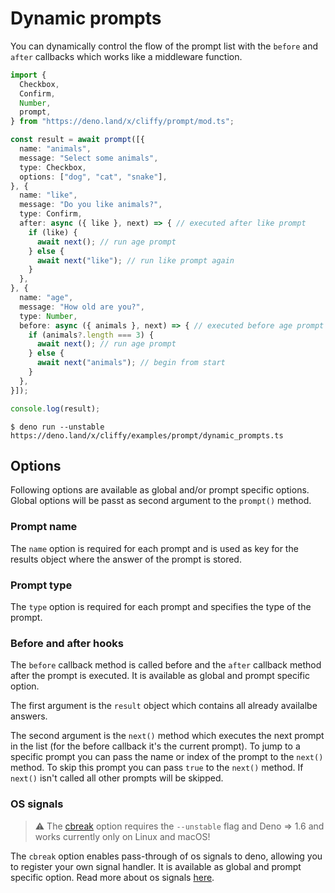 # Dynamic prompts

You can dynamically control the flow of the prompt list with the `before` and
`after` callbacks which works like a middleware function.

```typescript
import {
  Checkbox,
  Confirm,
  Number,
  prompt,
} from "https://deno.land/x/cliffy/prompt/mod.ts";

const result = await prompt([{
  name: "animals",
  message: "Select some animals",
  type: Checkbox,
  options: ["dog", "cat", "snake"],
}, {
  name: "like",
  message: "Do you like animals?",
  type: Confirm,
  after: async ({ like }, next) => { // executed after like prompt
    if (like) {
      await next(); // run age prompt
    } else {
      await next("like"); // run like prompt again
    }
  },
}, {
  name: "age",
  message: "How old are you?",
  type: Number,
  before: async ({ animals }, next) => { // executed before age prompt
    if (animals?.length === 3) {
      await next(); // run age prompt
    } else {
      await next("animals"); // begin from start
    }
  },
}]);

console.log(result);
```

```console
$ deno run --unstable https://deno.land/x/cliffy/examples/prompt/dynamic_prompts.ts
```

## Options

Following options are available as global and/or prompt specific options. Global
options will be passt as second argument to the `prompt()` method.

### Prompt name

The `name` option is required for each prompt and is used as key for the results
object where the answer of the prompt is stored.

### Prompt type

The `type` option is required for each prompt and specifies the type of the
prompt.

### Before and after hooks

The `before` callback method is called before and the `after` callback method
after the prompt is executed. It is available as global and prompt specific
option.

The first argument is the `result` object which contains all already availalbe
answers.

The second argument is the `next()` method which executes the next prompt in the
list (for the before callback it's the current prompt). To jump to a specific
prompt you can pass the name or index of the prompt to the `next()` method. To
skip this prompt you can pass `true` to the `next()` method. If `next()` isn't
called all other prompts will be skipped.

### OS signals

> ⚠️ The [cbreak](https://doc.deno.land/deno/unstable/~/Deno.setRaw) option
> requires the `--unstable` flag and Deno => 1.6 and works currently only on
> Linux and macOS!

The `cbreak` option enables pass-through of os signals to deno, allowing you to
register your own signal handler. It is available as global and prompt specific
option. Read more about os signals [here](./os_signals.md).

